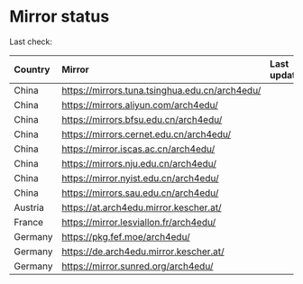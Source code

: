 <script src="./time.js"></script>
# Mirror status
Last check: <script type="text/javascript">localize(1740093675.1318371);</script>

|Country|Mirror|Last update|
|:------|:-----|:----------|
|China|https://mirrors.tuna.tsinghua.edu.cn/arch4edu/|<script type="text/javascript">localize(1740076968);</script>|
|China|https://mirrors.aliyun.com/arch4edu/|<script type="text/javascript">localize(1740076968);</script>|
|China|https://mirrors.bfsu.edu.cn/arch4edu/|<script type="text/javascript">localize(1740033799);</script>|
|China|https://mirrors.cernet.edu.cn/arch4edu/|<script type="text/javascript">localize(1740033799);</script>|
|China|https://mirror.iscas.ac.cn/arch4edu/|<script type="text/javascript">localize(1740033799);</script>|
|China|https://mirrors.nju.edu.cn/arch4edu/|<script type="text/javascript">localize(1740033799);</script>|
|China|https://mirror.nyist.edu.cn/arch4edu/|<script type="text/javascript">localize(1740033799);</script>|
|China|https://mirrors.sau.edu.cn/arch4edu/|<script type="text/javascript">localize(1731653531);</script>|
|Austria|https://at.arch4edu.mirror.kescher.at/|<script type="text/javascript">localize(1740033799);</script>|
|France|https://mirror.lesviallon.fr/arch4edu/|<script type="text/javascript">localize(1740076968);</script>|
|Germany|https://pkg.fef.moe/arch4edu/|<script type="text/javascript">localize(1740033799);</script>|
|Germany|https://de.arch4edu.mirror.kescher.at/|<script type="text/javascript">localize(1740033799);</script>|
|Germany|https://mirror.sunred.org/arch4edu/|<script type="text/javascript">localize(1740033799);</script>|

<script src="./tablefilter/tablefilter.js"></script>
<script src="./table.js"></script>